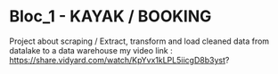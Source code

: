 # Bloc_1 - KAYAK / BOOKING
Project about scraping / Extract, transform and load cleaned data from datalake to a data warehouse
my video link : https://share.vidyard.com/watch/KpYvx1kLPL5iicgD8b3yst?

